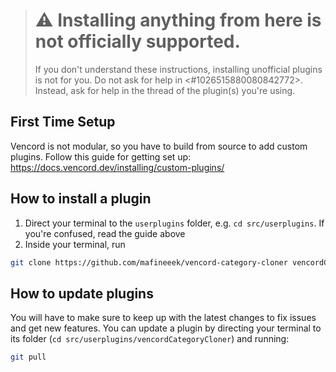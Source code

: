 > # ⚠️ Installing anything from here is not officially supported.
> If you don't understand these instructions, installing unofficial plugins is not for you.
> Do not ask for help in <#1026515880080842772>.
> Instead, ask for help in the thread of the plugin(s) you're using.

## First Time Setup
Vencord is not modular, so you have to build from source to add custom plugins.
Follow this guide for getting set up: https://docs.vencord.dev/installing/custom-plugins/

## How to install a plugin
1. Direct your terminal to the `userplugins` folder, e.g. `cd src/userplugins`. If you're confused, read the guide above
2. Inside your terminal, run
```sh
git clone https://github.com/mafineeek/vencord-category-cloner vencordCategoryCloner
```

## How to update plugins
You will have to make sure to keep up with the latest changes to fix issues and get new features. You can update a plugin by directing your terminal to its folder (`cd src/userplugins/vencordCategoryCloner`) and running:
```sh
git pull
```
